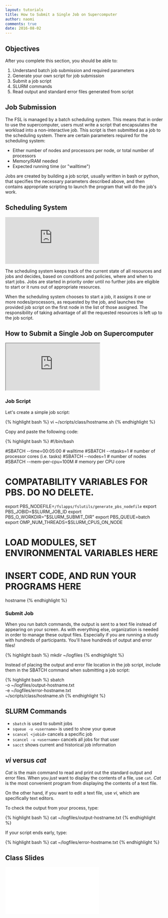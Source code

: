 ```yaml
---
layout: tutorials
title: How to Submit a Single Job on Supercomputer
author: naomi  
comments: true
date: 2016-08-02
---
```


## Objectives

After you complete this section, you should be able to:

1. Understand batch job submission and required parameters
2. Generate your own script for job submission
3. Submit a job script
4. SLURM commands
5. Read output and standard error files generated from script

## Job Submission

The FSL is managed by a batch scheduling system. This means that in order to use the supercomputer, users must write a script that encapsulates the workload into a non-interactive job. This script is then submitted as a job to the scheduling system. There are certain parameters required for the scheduling system:

* Either number of nodes and processors per node, or total number of processors
* Memory/RAM needed
* Expected running time (or "walltime")

Jobs are created by building a job script, usually written in bash or python, that specifies the necessary parameters described above, and then contains appropriate scripting to launch the program that will do the job's work.

## Scheduling System

<div class="embed-container">
  <iframe src="https://www.youtube.com/embed/h8TZokyI6yo" frameborder="0" allowfullscreen></iframe>
</div>

The scheduling system keeps track of the current state of all resources and jobs and decides, based on conditions and policies, where and when to start jobs. Jobs are started in priority order until no further jobs are eligible to start or it runs out of appropriate resources.

When the scheduling system chooses to start a job, it assigns it one or more nodes/processors, as requested by the job, and launches the provided job script on the first node in the list of those assigned. The responsibility of taking advantage of all the requested resources is left up to the job script.

## How to Submit a Single Job on Supercomputer

<div class="embed-container">
  <iframe src="https://drive.google.com/file/d/0B7gwoaKa2xaTN1JkOWhRTlQySWs/preview"></iframe>
</div>

### Job Script

Let's create a simple job script:

{% highlight bash %}
vi ~/scripts/class/hostname.sh
{% endhighlight %}

Copy and paste the following code:

{% highlight bash %}
#!/bin/bash

#SBATCH --time=00:05:00   # walltime
#SBATCH --ntasks=1   # number of processor cores (i.e. tasks)
#SBATCH --nodes=1   # number of nodes
#SBATCH --mem-per-cpu=100M  # memory per CPU core

# COMPATABILITY VARIABLES FOR PBS. DO NO DELETE.
export PBS_NODEFILE=`/fslapps/fslutils/generate_pbs_nodefile`
export PBS_JOBID=$SLURM_JOB_ID
export PBS_O_WORKDIR="$SLURM_SUBMIT_DIR"
export PBS_QUEUE=batch
export OMP_NUM_THREADS=$SLURM_CPUS_ON_NODE

# LOAD MODULES, SET ENVIRONMENTAL VARIABLES HERE

# INSERT CODE, AND RUN YOUR PROGRAMS HERE
hostname
{% endhighlight %}

### Submit Job

When you run batch commands, the output is sent to a text file instead of appearing on your screen. As with everything else, organization is needed in order to manage these output files. Especially if you are running a study with hundreds of participants. You'll have hundreds of output and error files!

{% highlight bash %}
mkdir ~/logfiles
{% endhighlight %}

Instead of placing the output and error file location in the job script, include them in the SBATCH command when submitting a job script:

{% highlight bash %}
sbatch \
-o ~/logfiles/output-hostname.txt \
-e ~/logfiles/error-hostname.txt \
~/scripts/class/hostname.sh
{% endhighlight %}

## SLURM Commands

* `sbatch` is used to submit jobs
* `squeue -u <username>` is used to show your queue
* `scancel <jobid>` cancels a specific job
* `scancel -u <username>` cancels all jobs for that user
* `sacct` shows current and historical job information

## *vi* versus *cat*

*Cat* is the main command to read and print out the standard output and error files. When you *just* want to display the contents of a file, use `cat`. *Cat* is the most convenient program from displaying the contents of a text file.

On the other hand, if you want to edit a text file, use *vi*, which are specifically text editors.

To check the output from your process, type:

{% highlight bash %}
cat ~/logfiles/output-hostname.txt
{% endhighlight %}

If your script ends early, type:

{% highlight bash %}
cat ~/logfiles/error-hostname.txt
{% endhighlight %}

## Class Slides

<div class="embed-container">
  <iframe src="//slides.com/njhunsak/submit-job/embed" scrolling="no" frameborder="0" webkitallowfullscreen mozallowfullscreen allowfullscreen></iframe>
</div>
